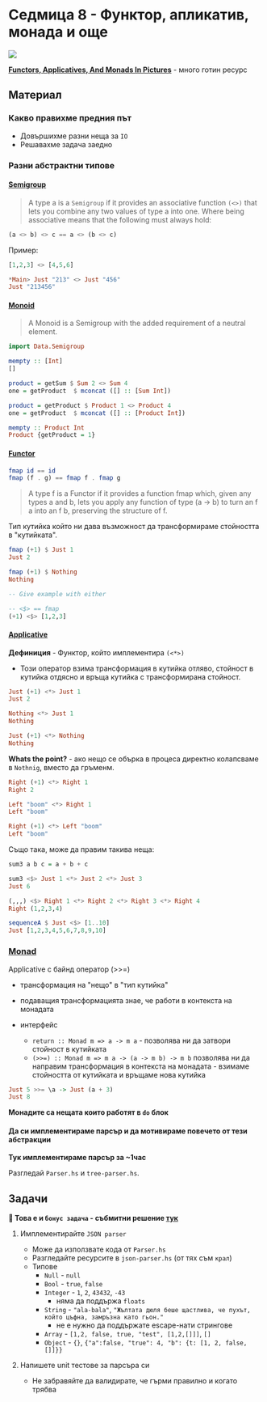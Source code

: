# Седмица 8 - Функтор, апликатив, монада и още

![](https://adit.io/imgs/functors/value_and_context.png)

**[Functors, Applicatives, And Monads In Pictures](https://adit.io/posts/2013-04-17-functors,_applicatives,_and_monads_in_pictures.html)** - много готин ресурс

## Материал

### Какво правихме предния път

- Довършихме разни неща за `IO`
- Решавахме задача заедно

### Разни абстрактни типове

#### [Semigroup](https://hackage.haskell.org/package/base-4.14.0.0/docs/Data-Semigroup.html)

> A type a is a `Semigroup` if it provides an associative function `(<>)` that lets you combine any two values of type a into one. Where being associative means that the following must always hold:

```hs
(a <> b) <> c == a <> (b <> c)
```

Пример:

```hs
[1,2,3] <> [4,5,6]

*Main> Just "213" <> Just "456"
Just "213456"
```

#### [Monoid](https://hackage.haskell.org/package/base-4.14.0.0/docs/Data-Monoid.html)

> A Monoid is a Semigroup with the added requirement of a neutral element.

```hs
import Data.Semigroup

mempty :: [Int]
[]

product = getSum $ Sum 2 <> Sum 4
one = getProduct  $ mconcat ([] :: [Sum Int])

product = getProduct $ Product 1 <> Product 4
one = getProduct  $ mconcat ([] :: [Product Int])

mempty :: Product Int
Product {getProduct = 1}
```

#### [Functor](https://hackage.haskell.org/package/base-4.14.0.0/docs/Data-Functor.html)

```hs
fmap id == id
fmap (f . g) == fmap f . fmap g
```

> A type f is a Functor if it provides a function fmap which, given any types a and b, lets you apply any function of type (a -> b) to turn an f a into an f b, preserving the structure of f.

Тип кутийка който ни дава възможност да трансформираме стойността в "кутийката".

```hs
fmap (+1) $ Just 1
Just 2

fmap (+1) $ Nothing
Nothing

-- Give example with either

-- <$> == fmap
(+1) <$> [1,2,3]
```

#### [Applicative](https://hackage.haskell.org/package/base-4.14.0.0/docs/Control-Applicative.html)

**Дефиниция** - Функтор, който имплементира `(<*>)`

- Този оператор взима трансформация в кутийка отляво, стойност в кутийка отдясно
  и връща кутийка с трансформирана стойност.

```hs
Just (+1) <*> Just 1
Just 2

Nothing <*> Just 1
Nothing

Just (+1) <*> Nothing
Nothing
```

**Whats the point?** - ако нещо се обърка в процеса директно колапсваме в `Nothnig`,
вместо да гръменм.

```hs
Right (+1) <*> Right 1
Right 2

Left "boom" <*> Right 1
Left "boom"

Right (+1) <*> Left "boom"
Left "boom"
```

Също така, може да правим такива неща:

```hs
sum3 a b c = a + b + c

sum3 <$> Just 1 <*> Just 2 <*> Just 3
Just 6

(,,,) <$> Right 1 <*> Right 2 <*> Right 3 <*> Right 4
Right (1,2,3,4)

sequenceA $ Just <$> [1..10]
Just [1,2,3,4,5,6,7,8,9,10]
```

### [Monad](https://hackage.haskell.org/package/base-4.14.0.0/docs/Control-Monad.html)

Applicative с байнд оператор (>>=)

- трансформация на "нещо" в "тип кутийка"
- подаващия трансформацията знае, че работи в контекста на монадата
- интерфейс

  - `return :: Monad m => a -> m a` - позволява ни да затвори стойност в кутийката
  - `(>>=) :: Monad m => m a -> (a -> m b) -> m b`
    позволява ни да направим трансформация в контекста на монадата - взимаме стойността от кутийката и връщаме нова кутийка

```hs
Just 5 >>= \a -> Just (a + 3)
Just 8
```

**Монадите са нещата които работят в `do` блок**

#### Да си имплементираме парсър и да мотивираме повечето от тези абстракции

**Тук имплементираме парсър за ~1час**

Разгледай `Parser.hs` и `tree-parser.hs`.

## Задачи

**🌟 Това е и `бонус задача` - събмитни решение [тук](https://github.com/ichko/fmi-fp-2020-21/issues/9)**

1. Имплементирайте `JSON parser`

   - Може да използвате кода от `Parser.hs`
   - Разгледайте ресурсите в `json-parser.hs` (от тях съм `крал`)
   - Типове
     - `Null` - `null`
     - `Bool` - `true`, `false`
     - `Integer` - `1`, `2`, `43432`, `-43`
       - няма да поддържа `floats`
     - `String` - `"ala-bala"`, `"Жълтата дюля беше щастлива, че пухът, който цъфна, замръзна като гьон."`
       - не е нужно да поддържате escape-нати стрингове
     - `Array` - `[1,2, false, true, "test", [1,2,[]]]`, `[]`
     - `Object` - `{}`, `{"a":false, "true": 4, "b": {t: [1, 2, false, []]}}`

2. Напишете unit тестове за парсъра си
   - Не забравяйте да валидирате, че гърми правилно и когато трябва
